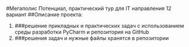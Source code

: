 #Мегаполис Потенциал, практический тур для IT направления 12 вариант
##Описание проекта:
  1. ###решение прикладных и практических задач с использованием среды разработки PyCharm и репозитория на GitHub
  2. ###решения задач и нужные файлы хранятся в репозитории
     

